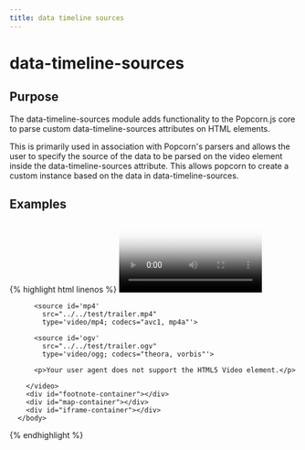 ```yaml
---
title: data timeline sources
---
```

# data-timeline-sources #

## Purpose ##

The data-timeline-sources module adds functionality to the Popcorn.js core to parse custom data-timeline-sources attributes on HTML elements.

This is primarily used in association with Popcorn's parsers and allows the user to specify the source of the data to be parsed on the video element inside the data-timeline-sources attribute.  This allows popcorn to create a custom instance based on the data in data-timeline-sources.

## Examples ##

{% highlight html linenos %}
    <html>
      <head>
        <script src="popcorn-complete.js"></script>
      </head>
      <body>
        <video id="video" data-timeline-sources="data/data.json"
          controls
          width='250px'
          poster="../../test/poster.png">

          <source id='mp4'
            src="../../test/trailer.mp4"
            type='video/mp4; codecs="avc1, mp4a"'>

          <source id='ogv'
            src="../../test/trailer.ogv"
            type='video/ogg; codecs="theora, vorbis"'>

          <p>Your user agent does not support the HTML5 Video element.</p>

        </video>
        <div id="footnote-container"></div>
        <div id="map-container"></div>
        <div id="iframe-container"></div>
      </body>
   </html>
{% endhighlight %}
